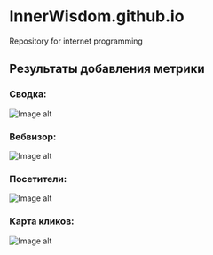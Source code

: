 # InnerWisdom.github.io
Repository for internet programming
## Результаты добавления метрики
### Сводка: 
![Image alt](https://sun9-65.userapi.com/impg/pcImO6rHRphH6ENw-6KYOmluJvbEEIclaLYATg/0hBU1pnq9ac.jpg?size=655x912&quality=96&proxy=1&sign=7762aa7c9b51ddff8fe672b0619eeeef)
### Вебвизор: 
![Image alt](https://sun9-31.userapi.com/impg/7NiqhJzdy3wSRJl_wtGfKs5pWqRlKhPQvpF0xw/xZK2rCamV-4.jpg?size=869x575&quality=96&proxy=1&sign=e73b111048e28f0460f1a4db6d70d224)
### Посетители: 
![Image alt](https://sun9-8.userapi.com/impg/Rxj-75I2xlydDd3OZAayxVAzV0VSmv8B_GlzZw/T5khXi2poms.jpg?size=1462x801&quality=96&proxy=1&sign=441a9f5a48c0b91f56996e5f9e76ebe4)
### Карта кликов: 
![Image alt](https://sun9-39.userapi.com/impg/EuUYCncNO5SZEW0Jy_xh4vx4bp5VlHSt3HbnIg/qHGL_DHZCXg.jpg?size=1916x774&quality=96&proxy=1&sign=6241e90424dfeabe59726af64cb6b966)
